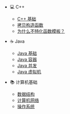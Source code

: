 - 💻 C++
  - [C++ 基础](interview/cpp.md "C++ 基础 - 面试相关")
  - [拷贝构造函数](interview/cpp-copy-constructor.md "拷贝构造函数 - C++")
  - [为什么不特化函数模板？](interview/cpp-template.md "为什么不特化函数模板？ - C++")

- ☕ Java
  - [Java 基础](interview/java.md "Java 基础 - 面试相关")
  - [Java 容器](interview/java-container.md "Java 容器 - 面试相关")
  - [Java 并发](interview/java-concurrency.md "Java 并发 - 面试相关")
  - [Java 虚拟机](interview/java-jvm.md "Java 虚拟机 - 面试相关")

- 📚 计算机基础
  - [数据结构](interview/data-structure.md "数据结构 - 面试相关")
  - [计算机网络](interview/computer-network.md "计算机网络 - 面试相关")
  - [操作系统](interview/os.md "计算机网络 - 面试相关")